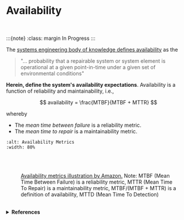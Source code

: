 <br>

# Availability

<br>

:::{note}
:class: margin
In Progress
:::


The [systems engineering body of knowledge defines availability](https://sebokwiki.org/wiki/System_Reliability,_Availability,_and_Maintainability#Availability) as the

> "… probability that a repairable system or system element is operational at a given point-in-time under a given set of environmental conditions"

**Herein, define the system's availability expectations**.  Availability is a function of reliability and maintainability, i.e.,

$$
availability = \frac{MTBF}{MTBF + MTTR}
$$

whereby 

* The _mean time between failure_ is a reliability metric.
* The _mean time to repair_ is a maintainability metric.


```{image} ../../../../assets/availability-metrics.png
:alt: Availability Metrics
:width: 80%

```

<br>
<br>

<figure>
<figcaption><a href="https://docs.aws.amazon.
com/whitepapers/latest/availability-and-beyond-improving-resilience/understanding-availability.html" target="_blank">Availability metrics illustration by Amazon.</a>  Note: MTBF (Mean Time Between Failure) is a reliability metric, MTTR (Mean Time To Repair) is a maintainability metric, MTBF/(MTBF + MTTR) is a definition of availability, MTTD (Mean Time To Detection)
</figcaption>
</figure>

<br>

<details><summary><b>References</b></summary>
<ol>
<li><a href="https://sebokwiki.org/wiki/Availability_(glossary)" target="_blank">Availability</a></li>
<li><a href="https://docs.aws.amazon.com/whitepapers/latest/availability-and-beyond-improving-resilience/understanding
-availability.html" target="_blank">Understanding Availability</a></li></ol>
</details>



<br>
<br>
<br>
<br>

<br>
<br>
<br>
<br>
